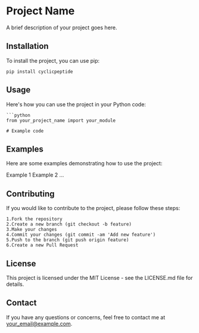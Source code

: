 # Project Name

A brief description of your project goes here.

## Installation

To install the project, you can use pip:

    pip install cyclicpeptide

## Usage

Here's how you can use the project in your Python code:

    ```python
    from your_project_name import your_module
    
    # Example code

## Examples
Here are some examples demonstrating how to use the project:

Example 1
Example 2
...
## Contributing
If you would like to contribute to the project, please follow these steps:

    1.Fork the repository
    2.Create a new branch (git checkout -b feature)
    3.Make your changes
    4.Commit your changes (git commit -am 'Add new feature')
    5.Push to the branch (git push origin feature)
    6.Create a new Pull Request

## License
This project is licensed under the MIT License - see the LICENSE.md file for details.

## Contact
If you have any questions or concerns, feel free to contact me at your_email@example.com.